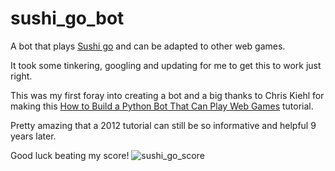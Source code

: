 
# sushi_go_bot
A bot that plays [Sushi go](https://www.miniclip.com/games/sushi-go-round/en/#) and can be adapted to other web games.

It took some tinkering, googling and updating for me to get this to work just right. 

This was my first foray into creating a bot and a big thanks to Chris Kiehl for making this [How to Build a Python Bot That Can Play Web Games](https://code.tutsplus.com/tutorials/how-to-build-a-python-bot-that-can-play-web-games--active-11117) tutorial.

Pretty amazing that a 2012 tutorial can still be so informative and helpful 9 years later.

Good luck beating my score!
![sushi_go_score](https://user-images.githubusercontent.com/81050332/119198127-ae00ee00-ba3d-11eb-8702-a64aaa86114a.jpg)
